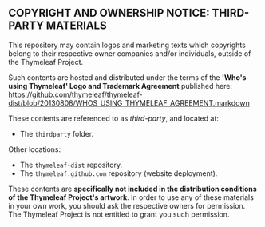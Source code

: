 COPYRIGHT AND OWNERSHIP NOTICE: THIRD-PARTY MATERIALS
-----------------------------------------------------

This repository may contain logos and marketing texts which copyrights belong
to their respective owner companies and/or individuals, outside of the
Thymeleaf Project.

Such contents are hosted and distributed under the terms of the **'Who's using
Thymeleaf' Logo and Trademark Agreement** published here:
https://github.com/thymeleaf/thymeleaf-dist/blob/20130808/WHOS_USING_THYMELEAF_AGREEMENT.markdown

These contents are referenced to as *third-party*, and located at:

  * The `thirdparty` folder.

Other locations:

  * The `thymeleaf-dist` repository.
  * The `thymeleaf.github.com` repository (website deployment). 

These contents are **specifically not included in the distribution conditions
of the Thymeleaf Project's artwork**. In order to use any of these materials in
your own work, you should ask the respective owners for permission. The
Thymeleaf Project is not entitled to grant you such permission.

